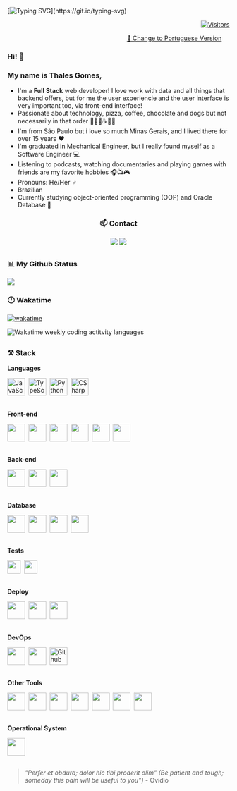 [![Typing SVG](https://readme-typing-svg.demolab.com?font=Fira+Code&pause=1000&color=CD7C24&width=437&lines=Welcome+to+my+Github+profile!)](https://git.io/typing-svg)


<div align="right">

[![Visitors](https://api.visitorbadge.io/api/visitors?path=https%3A%2F%2Fgithub.com%2Fthalesgomest&label=VISITORS&labelColor=%23b45f06&countColor=%23555555&style=flat&labelStyle=upper)](https://visitorbadge.io/status?path=https%3A%2F%2Fgithub.com%2Fthalesgomest)

</div>

<div align="right">

<a align="right" href="https://github.com/thalesgomest">🔁 Change to Portuguese Version</a> <img height="14em" src="https://github.com/hampusborgos/country-flags/blob/main/png100px/br.png"></a>

</div>

### Hi! 👋

### My name is Thales Gomes,

* I'm a **Full Stack** web developer! I love work with data and all things that backend offers, but for me the user experiencie and the user interface is very important too, via front-end interface!
* Passionate about technology, pizza, coffee, chocolate and dogs but not necessarily in that order 👨‍💻🍕☕🍫🐶
* I'm from São Paulo but i love so much Minas Gerais, and I lived there for over 15 years ❤️
* I'm graduated in Mechanical Engineer, but I really found myself as a Software Engineer 💻
* Listening to podcasts, watching documentaries and playing games with friends are my favorite hobbies 🎧📺🎮<br>
* Pronouns: He/Her :male_sign:<br>
* Brazilian <img height="14em" src="https://github.com/hampusborgos/country-flags/blob/main/png100px/br.png"></a>
* Currently studying object-oriented programming (OOP) and Oracle Database 📖

<div align="center">

### 📫 Contact

 <a href = "mailto:thalestargino@gmail.com"><img src="https://img.shields.io/badge/Gmail-D14836?style=for-the-badge&logo=gmail&logoColor=white" target="_blank"></a>
  <a href="https://www.linkedin.com/in/thalesgomest/" target="_blank"><img src="https://img.shields.io/badge/-LinkedIn-%230077B5?style=for-the-badge&logo=linkedin&logoColor=white" target="_blank"></a>

</div>

##

### 📊 My Github Status

<div align="left">
  
<img src="https://github-readme-stats.vercel.app/api/top-langs/?username=thalesgomest&layout=compact&langs_count=7&theme=calm"/>
</div>

### 🕛 Wakatime

<div align="left">

[![wakatime](https://wakatime.com/badge/user/c9842fba-7b55-4212-8295-53ac0b423a90.svg?style=for-the-badge)](https://wakatime.com/@c9842fba-7b55-4212-8295-53ac0b423a90)

<img src="https://github-readme-stats.vercel.app/api/wakatime?username=thalesgomest&layout=compact&langs_count=6&theme=calm" alt="Wakatime weekly coding actitvity languages"/>

</div>

##

<!-- Stacks with Icons -->

### ⚒️ Stack

**Languages**<br>
<p>
<a href="https://www.javascript.com/"><img width="40" src="https://cdn.jsdelivr.net/gh/devicons/devicon/icons/javascript/javascript-original.svg" alt="JavaScript"/></a>&nbsp
<a href="https://www.typescriptlang.org/"><img width="40" src="https://cdn.jsdelivr.net/gh/devicons/devicon/icons/typescript/typescript-original.svg" alt="TypeScript"/></a>&nbsp
<a href="https://www.python.org/"><img height="40" src="https://cdn.jsdelivr.net/gh/devicons/devicon/icons/python/python-original-wordmark.svg" alt="Python"/></a>&nbsp
<a href="https://learn.microsoft.com/en-us/dotnet/csharp/"><img height="40" src="https://cdn.jsdelivr.net/gh/devicons/devicon/icons/csharp/csharp-original.svg" alt="CSharp"/></a>&nbsp

##

**Front-end**<br>
<p>
<img width="40" src="https://cdn.jsdelivr.net/gh/devicons/devicon/icons/html5/html5-original.svg" />&nbsp
<img width="40" src="https://cdn.jsdelivr.net/gh/devicons/devicon/icons/css3/css3-original.svg" />&nbsp
<img width="40" src="https://cdn.jsdelivr.net/gh/devicons/devicon/icons/react/react-original.svg" />&nbsp
<img height="40" src="https://cdn.jsdelivr.net/gh/devicons/devicon/icons/webpack/webpack-original.svg" />&nbsp
<img width="40" src="https://miro.medium.com/max/318/1*p1TndLk3UsGPBsM7qHPZIw.png" />&nbsp
<img width="40" src="https://cdn.jsdelivr.net/gh/devicons/devicon/icons/sass/sass-original.svg" />&nbsp

##

**Back-end**<br>
<p>
<img width="40" src="https://cdn.jsdelivr.net/gh/devicons/devicon/icons/nodejs/nodejs-original.svg" />&nbsp
<img width="40" src="https://cdn.jsdelivr.net/gh/devicons/devicon/icons/express/express-original.svg"/>&nbsp
<img height="40" src="https://tsed.io/prisma-2.svg" style />&nbsp

##
 
 

**Database**<br>
<p>
<img height="40" src="https://seeklogo.com/images/O/oracle-database-logo-780BE0C820-seeklogo.com.png"/>&nbsp
<img width="40" src="https://cdn.jsdelivr.net/gh/devicons/devicon/icons/postgresql/postgresql-original-wordmark.svg"/>&nbsp
<img width="40" src="https://cdn.jsdelivr.net/gh/devicons/devicon/icons/mongodb/mongodb-original-wordmark.svg" />&nbsp
<img width="40" src="https://cdn.jsdelivr.net/gh/devicons/devicon/icons/redis/redis-original-wordmark.svg"  />&nbsp

##

**Tests**<br>
<p>
<img height="30" src="https://upload.wikimedia.org/wikipedia/commons/a/a4/Cypress.png" />&nbsp
<img height="30" src="https://cdn.jsdelivr.net/gh/devicons/devicon/icons/jest/jest-plain.svg" />&nbsp

##

**Deploy**<br>
<p>
<img height="40" src="https://cdn.iconscout.com/icon/free/png-256/aws-1869025-1583149.png"  />&nbsp
<img width="40" src="https://www.svgrepo.com/show/327408/logo-vercel.svg" />&nbsp
<img height="40" src="https://cdn.jsdelivr.net/gh/devicons/devicon/icons/heroku/heroku-original-wordmark.svg" />&nbsp

##

**DevOps**<br>
<p>
<img width="40" src="https://cdn.jsdelivr.net/gh/devicons/devicon/icons/docker/docker-original-wordmark.svg" />&nbsp
<img height="40" src="https://pyimagesearch.com/wp-content/uploads/2014/10/gpu_amazon_ec2_logo.png" />&nbsp
<a href="https://docs.github.com/pt/actions"><img width="40" src="https://avatars.githubusercontent.com/u/44036562?s=280&v=4" alt="Github Actions"/></a>

##

**Other Tools**<br>
<p>
<img width="40" src="https://cdn.jsdelivr.net/gh/devicons/devicon/icons/github/github-original.svg"/>&nbsp
<img width="40" src="https://cdn.jsdelivr.net/gh/devicons/devicon/icons/git/git-original.svg"/>&nbsp
<img height="40" src="https://cdn.jsdelivr.net/gh/devicons/devicon/icons/visualstudio/visualstudio-plain.svg" />&nbsp
<img height="40" src="https://cdn.jsdelivr.net/gh/devicons/devicon/icons/slack/slack-original.svg" />&nbsp
<img height="40" src="https://cdn.jsdelivr.net/gh/devicons/devicon/icons/trello/trello-plain.svg"/>&nbsp
<img height="40" src="https://cdn.jsdelivr.net/gh/devicons/devicon/icons/figma/figma-original.svg" />&nbsp
<img height="40" src="https://cdn.jsdelivr.net/gh/devicons/devicon/icons/illustrator/illustrator-plain.svg"/>&nbsp

##

**Operational System**<br>

<img height="40" src="https://cdn.jsdelivr.net/gh/devicons/devicon/icons/linux/linux-original.svg" />

<!-- Stack with badges

### ⚒️ Stack

-   _**Programming Languages**_<br>
    <p>
    <img src="https://img.shields.io/static/v1?message=JavaScript&logo=JavaScript&labelColor=F7DF1E&color=F7DF1E&logoColor=black&label=%20&style=for-the-badge">
    <img src="https://img.shields.io/static/v1?message=TypeScript&logo=TypeScript&labelColor=3178C6&color=3178C6&logoColor=white&label=%20&style=for-the-badge"><br>

-   _**Front-end**_<br>
    <p>
    <img src="https://img.shields.io/static/v1?message=HTML5&logo=HTML5&labelColor=E34F26&color=E34F26&logoColor=white&label=%20&style=for-the-badge">
    <img src="https://img.shields.io/static/v1?message=CSS3&logo=CSS3&labelColor=2072B6&color=2072B6&logoColor=white&label=%20&style=for-the-badge">
    <img src="https://img.shields.io/static/v1?message=ReactJs&logo=react&labelColor=61DAFB&color=61DAFB&logoColor=black&label=%20&style=for-the-badge">
    <img src="https://img.shields.io/static/v1?message=Webpack&logo=Webpack&labelColor=8DD6F9&color=8DD6F9&logoColor=4E4E4E&label=%20&style=for-the-badge">
    <img src="https://img.shields.io/static/v1?message=styled-components&logo=styled-components&labelColor=DB7093&color=DB7093&logoColor=white&label=%20&style=for-the-badge">
    <img src="https://img.shields.io/static/v1?message=Sass&logo=Sass&labelColor=CC6699&color=CC6699&logoColor=white&label=%20&style=for-the-badge"><br>

-   _**Back-end**_<br>
    <p>
    <img src="https://img.shields.io/static/v1?message=Node.js&logo=Node.js&labelColor=339933&color=339933&logoColor=white&label=%20&style=for-the-badge">
    <img src="https://img.shields.io/static/v1?message=Express&logo=Express&labelColor=000000&color=000000&logoColor=white&label=%20&style=for-the-badge">
    <img src="https://img.shields.io/static/v1?message=Prisma&logo=Prisma&labelColor=2D3748&color=2D3748&logoColor=white&label=%20&style=for-the-badge"><br>

-   _**Database**_<br>
    <p>
    <img src="https://img.shields.io/static/v1?message=PostgreSQL&logo=PostgreSQL&labelColor=4169E1&color=4169E1&logoColor=white&label=%20&style=for-the-badge">
    <img src="https://img.shields.io/static/v1?message=MongoDB&logo=MongoDB&labelColor=47A248&color=47A248&logoColor=white&label=%20&style=for-the-badge">
    <img src="https://img.shields.io/static/v1?message=Redis&logo=Redis&labelColor=DC382D&color=DC382D&logoColor=white&label=%20&style=for-the-badge"><br>

-   _**Tests**_<br>
    <p></p>
    <img src="https://img.shields.io/static/v1?message=Jest&logo=jest&labelColor=C21320&color=C21320&logoColor=white&label=%20&style=for-the-badge">
    <img src="https://img.shields.io/static/v1?message=Cypress&logo=Cypress&labelColor=17202C&color=17202C&logoColor=white&label=%20&style=for-the-badge"><br>

-   _**Dev-ops**_<br>
    <p></p>
    <img src="https://img.shields.io/static/v1?message=Docker&logo=Docker&labelColor=2496ED&color=2496ED&logoColor=white&label=%20&style=for-the-badge">
    <img src="https://img.shields.io/static/v1?message=Amazon EC2&logo=AmazonEC2&labelColor=FF9900&color=FF9900&logoColor=white&label=%20&style=for-the-badge">
     <img src="https://img.shields.io/static/v1?message=GitHub Actions&logo=GitHubActions&labelColor=2088FF&color=2088FF&logoColor=white&label=%20&style=for-the-badge">
    <br>

-   _**Deploy**_<br>
    <p></p>
    <img src="https://img.shields.io/static/v1?message=Amazon AWS&logo=Amazon AWS&labelColor=232F3E&color=232F3E&logoColor=white&label=%20&style=for-the-badge">
    <img src="https://img.shields.io/static/v1?message=Vercel&logo=Vercel&labelColor=000000&color=000000&logoColor=white&label=%20&style=for-the-badge">
    <img src="https://img.shields.io/static/v1?message=Heroku&logo=Heroku&labelColor=430098&color=430098&logoColor=white&label=%20&style=for-the-badge"><br>

-   _**Other Tools**_<br>
    <p></p>
    <img src="https://img.shields.io/static/v1?message=Git&logo=Git&labelColor=F05032&color=F05032&logoColor=white&label=%20&style=for-the-badge">
    <img src="https://img.shields.io/static/v1?message=Trello&logo=Trello&labelColor=0052CC&color=0052CC&logoColor=white&label=%20&style=for-the-badge">
    <img src="https://img.shields.io/static/v1?message=Slack&logo=Slack&labelColor=4A204B&color=4A204B&logoColor=white&label=%20&style=for-the-badge">
    <img src="https://img.shields.io/static/v1?message=Adobe Illustrator&logo=AdobeIllustrator&labelColor=FF9A00&color=FF9A00&logoColor=white&label=%20&style=for-the-badge">
    <img src="https://img.shields.io/static/v1?message=Figma&logo=Figma&labelColor=F24E1E&color=F24E1E&logoColor=white&label=%20&style=for-the-badge">
    <img src="https://img.shields.io/static/v1?message=Visual Studio Code&logo=Visual Studio Code&labelColor=007ACC&color=007ACC&logoColor=white&label=%20&style=for-the-badge">
    <br>

-   _**Operational System**_<br>
    <p></p>
    <img src="https://img.shields.io/static/v1?message=Linux&logo=Linux&labelColor=FCC624&color=FCC624&logoColor=black&label=%20&style=for-the-badge">
    <br>

-->
## 

> _"Perfer et obdura; dolor hic tibi proderit olim" (Be patient and tough; someday this pain will be useful to you”)_ - Ovídio



